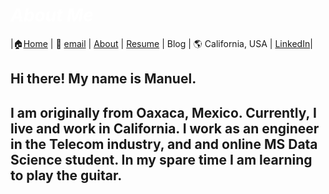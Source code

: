 #  *<span style="color:white"> About Me </span>*




|🏠[Home](https://manuelsr26.github.io/) | 📧 [email](mailto:manuel.isr@outlook.com) | [About](https://manuelsr26.github.io/about) | [Resume](https://manuelsr26.github.io/cv) | Blog | 🌎 California, USA | [LinkedIn](https://www.linkedin.com/in/manuel-silva-ramirez/)|


  
## Hi there! My name is Manuel. 
## I am originally from Oaxaca, Mexico. Currently, I live and work in California. I work as an engineer in the Telecom industry, and and online MS Data Science student. In my spare time I am learning to play the guitar.


